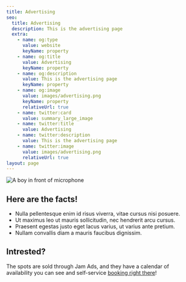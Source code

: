 ```yaml
---
title: Advertising
seo:
  title: Advertising
  description: This is the advertising page
  extra:
    - name: og:type
      value: website
      keyName: property
    - name: og:title
      value: Advertising
      keyName: property
    - name: og:description
      value: This is the advertising page
      keyName: property
    - name: og:image
      value: images/advertising.png
      keyName: property
      relativeUrl: true
    - name: twitter:card
      value: summary_large_image
    - name: twitter:title
      value: Advertising
    - name: twitter:description
      value: This is the advertising page
    - name: twitter:image
      value: images/advertising.png
      relativeUrl: true
layout: page
---
```


![A boy in front of microphone](/images/advertising.png)

## Here are the facts!

- Nulla pellentesque enim id risus viverra, vitae cursus nisi posuere.
- Ut maximus leo ut mauris sollicitudin, nec hendrerit arcu cursus.
- Praesent egestas justo eget lacus varius, ut varius ante pretium.
- Nullam convallis diam a mauris faucibus dignissim.

## Intrested?

The spots are sold through Jam Ads, and they have a calendar of availability you can see and self-service [booking right there](/thank-you)!
